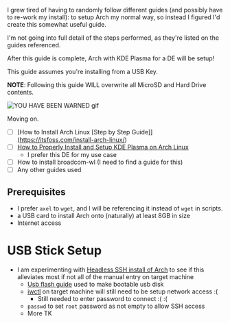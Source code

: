 I grew tired of having to randomly follow different guides (and possibly have to re-work my install): to setup Arch my normal way, so instead I figured I'd create this somewhat useful guide.

I'm not going into full detail of the steps performed, as they're listed on the guides referenced.

After this guide is complete, Arch with KDE Plasma for a DE will be setup!

This guide assumes you're installing from a USB Key.

**NOTE**: Following this guide WILL overwrite all MicroSD and Hard Drive contents.

![YOU HAVE BEEN WARNED gif](https://github.com/infinitechris/PineBookProArchSetup/assets/5414345/17a89e89-1f0a-4a6a-9a00-df8bdf4413ec)

Moving on.

- [ ] [How to Install Arch Linux [Step by Step Guide]] (https://itsfoss.com/install-arch-linux/)
- [ ] [How to Properly Install and Setup KDE Plasma on Arch Linux](https://itsfoss.com/install-kde-arch-linux/)
     - I prefer this DE for my use case
- [ ] How to install broadcom-wl (I need to find a guide for this)
- [ ] Any other guides used

## Prerequisites
- I prefer `axel` to `wget`, and I will be referencing it instead of `wget` in scripts. 
 - a USB card to install Arch onto (naturally) at least 8GB in size
 - Internet access

# USB Stick Setup
 - I am experimenting with [Headless SSH install of Arch](https://wiki.archlinux.org/title/Install_Arch_Linux_via_SSH#Prepare_cloud-init_configuration_files) to see if this alleviates most if not all of the manual entry on target machine
      - [Usb flash guide](https://wiki.archlinux.org/title/USB_flash_installation_medium#Using_the_ISO_as_is_(BIOS_and_UEFI)) used to make bootable usb disk
      - [iwctl](https://wiki.archlinux.org/title/Iwd#iwctl) on target machine will still need to be setup network access :(
           - Still needed to enter password to connect :( :(
      - `passwd` to set `root` password as not empty to allow SSH access 
      - More TK
